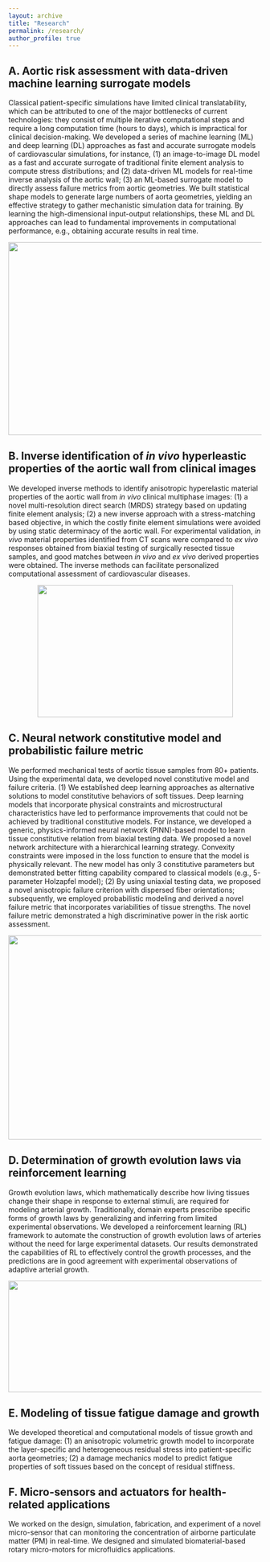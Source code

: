 ```yaml
---
layout: archive
title: "Research"
permalink: /research/
author_profile: true
---
```


A. Aortic risk assessment with data-driven machine learning surrogate models
------
Classical patient-specific simulations have limited clinical translatability, which can be attributed to one of the major bottlenecks of current technologies: they consist of multiple iterative computational steps and require a long computation time (hours to days), which is impractical for clinical decision-making. We developed a series of machine learning (ML) and deep learning (DL) approaches as fast and accurate surrogate models of cardiovascular simulations, for instance, (1) an image-to-image DL model as a fast and accurate surrogate of traditional finite element analysis to compute stress distributions; and (2) data-driven ML models for real-time inverse analysis of the aortic wall; (3) an ML-based surrogate model to directly assess failure metrics from aortic geometries. We built statistical shape models to generate large numbers of aorta geometries, yielding an effective strategy to gather mechanistic simulation data for training. By learning the high-dimensional input-output relationships, these ML and DL approaches can lead to fundamental improvements in computational performance, e.g., obtaining accurate results in real time.

<p align="center">
<img src="https://minliangliu.github.io//images/MLModel.png" width="506" height="384" />
</p>


B. Inverse identification of *in vivo* hyperleastic properties of the aortic wall from clinical images
------
We developed inverse methods to identify anisotropic hyperelastic material properties of the aortic wall from *in vivo* clinical multiphase images: (1) a novel multi-resolution direct search (MRDS) strategy based on updating finite element analysis; (2) a new inverse approach with a stress-matching based objective, in which the costly finite element simulations were avoided by using static determinacy of the aortic wall. For experimental validation, *in vivo* material properties identified from CT scans were compared to *ex vivo* responses obtained from biaxial testing of surgically resected tissue samples, and good matches between *in vivo* and *ex vivo* derived properties were obtained. The inverse methods can facilitate personalized computational assessment of cardiovascular diseases.

<p align="center">
<img src="https://minliangliu.github.io//images/InverseMethod.png" width="389" height="263" />
</p>


C. Neural network constitutive model and probabilistic failure metric
------
We performed mechanical tests of aortic tissue samples from 80+ patients. Using the experimental data, we developed novel constitutive model and failure criteria. (1) We established deep learning approaches as alternative solutions to model constitutive behaviors of soft tissues. Deep learning models that incorporate physical constraints and microstructural characteristics have led to performance improvements that could not be achieved by traditional constitutive models. For instance, we developed a generic, physics-informed neural network (PINN)-based model to learn tissue constitutive relation from biaxial testing data. We proposed a novel network architecture with a hierarchical learning strategy. Convexity constraints were imposed in the loss function to ensure that the model is physically relevant. The new model has only 3 constitutive parameters but demonstrated better fitting capability compared to classical models (e.g., 5-parameter Holzapfel model); (2) By using uniaxial testing data, we proposed a novel anisotropic failure criterion with dispersed fiber orientations; subsequently, we employed probabilistic modeling and derived a novel failure metric that incorporates variabilities of tissue strengths. The novel failure metric demonstrated a high discriminative power in the risk aortic assessment. 

<p align="center">
<img src="https://minliangliu.github.io//images/Constitutive.png" width="1284" height="406" />
</p>

D. Determination of growth evolution laws via reinforcement learning 
------
Growth evolution laws, which mathematically describe how living tissues change their shape in response to external stimuli, are required for modeling arterial growth. Traditionally, domain experts prescribe specific forms of growth laws by generalizing and inferring from limited experimental observations. We developed a reinforcement learning (RL) framework to automate the construction of growth evolution laws of arteries without the need for large experimental datasets. Our results demonstrated the capabilities of RL to effectively control the growth processes, and the predictions are in good agreement with experimental observations of adaptive arterial growth.

<p align="center">
<img src="https://minliangliu.github.io//images/Reinforcement.png" width="1336" height="222" />
</p>

E. Modeling of tissue fatigue damage and growth
------

We developed theoretical and computational models of tissue growth and fatigue damage: (1) an anisotropic volumetric growth model to incorporate the layer-specific and heterogeneous residual stress into patient-specific aorta geometries; (2) a damage mechanics model to predict fatigue properties of soft tissues based on the concept of residual stiffness.

F. Micro-sensors and actuators for health-related applications
------

We worked on the design, simulation, fabrication, and experiment of a novel micro-sensor that can monitoring the concentration of airborne particulate matter (PM) in real-time. We designed and simulated biomaterial-based rotary micro-motors for microfluidics applications.
